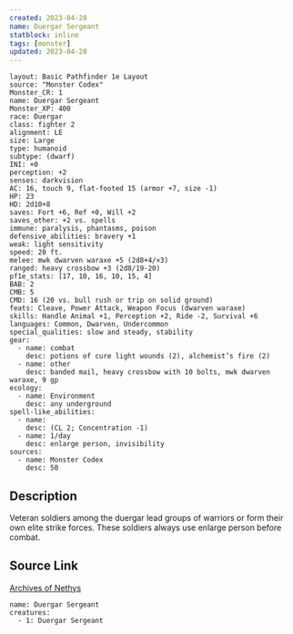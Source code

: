```yaml
---
created: 2023-04-28
name: Duergar Sergeant
statblock: inline
tags: [monster]
updated: 2023-04-28
---
```

```statblock
layout: Basic Pathfinder 1e Layout
source: "Monster Codex"
Monster_CR: 1
name: Duergar Sergeant
Monster_XP: 400
race: Duergar
class: fighter 2
alignment: LE
size: Large
type: humanoid
subtype: (dwarf)
INI: +0
perception: +2
senses: darkvision
AC: 16, touch 9, flat-footed 15 (armor +7, size -1)
HP: 23
HD: 2d10+8
saves: Fort +6, Ref +0, Will +2
saves_other: +2 vs. spells
immune: paralysis, phantasms, poison
defensive_abilities: bravery +1
weak: light sensitivity
speed: 20 ft.
melee: mwk dwarven waraxe +5 (2d8+4/×3)
ranged: heavy crossbow +3 (2d8/19-20)
pf1e_stats: [17, 10, 16, 10, 15, 4]
BAB: 2
CMB: 5
CMD: 16 (20 vs. bull rush or trip on solid ground)
feats: Cleave, Power Attack, Weapon Focus (dwarven waraxe)
skills: Handle Animal +1, Perception +2, Ride -2, Survival +6
languages: Common, Dwarven, Undercommon
special_qualities: slow and steady, stability
gear:
  - name: combat
    desc: potions of cure light wounds (2), alchemist’s fire (2)
  - name: other
    desc: banded mail, heavy crossbow with 10 bolts, mwk dwarven waraxe, 9 gp
ecology:
  - name: Environment
    desc: any underground
spell-like_abilities:
  - name:
    desc: (CL 2; Concentration -1)
  - name: 1/day
    desc: enlarge person, invisibility
sources:
  - name: Monster Codex
    desc: 50
```
## Description
Veteran soldiers among the duergar lead groups of warriors or form their own elite strike forces. These soldiers always use enlarge person before combat.
## Source Link
[Archives of Nethys](https://aonprd.com/MonsterDisplay.aspx?ItemName=Duergar%20Sergeant)
```encounter-table
name: Duergar Sergeant
creatures:
  - 1: Duergar Sergeant
```
